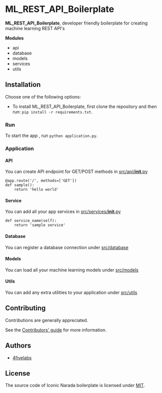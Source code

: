 # ML_REST_API_Boilerplate

**ML_REST_API_Boilerplate**, developer friendly boilerplate for creating machine learning REST API's

**Modules**
* api
* database
* models
* services
* utils

## Installation

Choose one of the following options:

* To install ML_REST_API_Boilerplate, first clone the repository and then run: `pip install -r requirements.txt`.

### Run

To start the app , run `python application.py`.

### Application

#### API
You can create API endpoint for GET/POST methods in [src/api/__init__.py](https://github.com/4Five-Labs-Inc/ML_REST_API_Boilerplate/blob/master/src/api/__init__.py)

    @app.route('/', methods=['GET'])
    def sample():
        return 'hello world'

#### Service
You can add all your app services in [src/services/__init__.py](https://github.com/4Five-Labs-Inc/ML_REST_API_Boilerplate/blob/master/src/services/__init__.py)

    def service_name(self):
        return 'sample service'

#### Database
You can register a database connection under [src/database](https://github.com/4Five-Labs-Inc/ML_REST_API_Boilerplate/blob/master/src/database/connection.py)

#### Models
You can load all your machine learning models under [src/models](https://github.com/4Five-Labs-Inc/ML_REST_API_Boilerplate/blob/master/src/models)

#### Utils
You can add any extra utilities to your application under [src/utils](https://github.com/4Five-Labs-Inc/ML_REST_API_Boilerplate/blob/master/src/utils/utils.py)

## Contributing

Contributions are generally appreciated.

See the [Contributors' guide](https://github.com/4Five-Labs-Inc/ML_REST_API_Boilerplate/blob/master/CONTRIBUTING.md) for more information.

## Authors

* [4fivelabs](https://4fivelabs.com)

## License

The source code of Iconic Narada boilerplate is licensed under [MIT](https://opensource.org/licenses/MIT). 